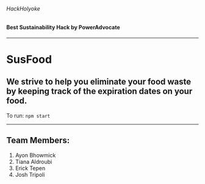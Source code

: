 ###### HackHolyoke
#### Best Sustainability Hack by PowerAdvocate
---
# SusFood

## We strive to help you eliminate your food waste by keeping track of the expiration dates on your food.

To run: `npm start`

---
## Team Members:
1. Ayon Bhowmick
2. Tiana Aldroubi
3. Erick Tepen
4. Josh Tripoli